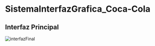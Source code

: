 # SistemaInterfazGrafica_Coca-Cola

## Interfaz Principal

![interfazFinal](https://user-images.githubusercontent.com/99112892/205860077-196cc4e4-6e2e-4631-b97e-ad41e5ce342d.png)
